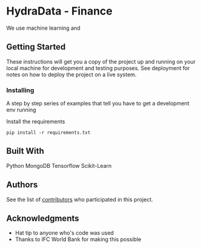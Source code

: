 # HydraData - Finance

We use machine learning and 

## Getting Started

These instructions will get you a copy of the project up and running on your local machine for development and testing purposes. See deployment for notes on how to deploy the project on a live system.

### Installing

A step by step series of examples that tell you have to get a development env running

Install the requirements

```
pip install -r requirements.txt
```

## Built With

Python
MongoDB
Tensorflow
Scikit-Learn

## Authors

See the list of [contributors](https://github.com/your/project/contributors) who participated in this project.

## Acknowledgments

* Hat tip to anyone who's code was used
* Thanks to IFC World Bank for making this possible
